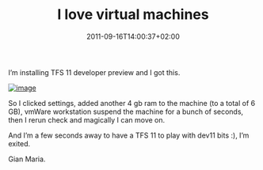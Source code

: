 ﻿---
title: "I love virtual machines"
description: ""
date: 2011-09-16T14:00:37+02:00
draft: false
tags: [Tfs]
categories: [Experiences]
---
I’m installing TFS 11 developer preview and I got this.

[![image](http://www.codewrecks.com/blog/wp-content/uploads/2011/09/image_thumb1.png "image")](http://www.codewrecks.com/blog/wp-content/uploads/2011/09/image1.png)

So I clicked settings, added another 4 gb ram to the machine (to a total of 6 GB), vmWare workstation suspend the machine for a bunch of seconds, then I rerun check and magically I can move on.

And I’m a few seconds away to have a TFS 11 to play with dev11 bits :), I’m exited.

Gian Maria.
